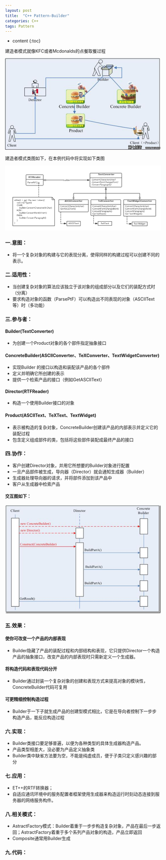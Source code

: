 ```yaml
---
layout: post
title:  "C++ Pattern-Builder"
categories: C++
tags: Pattern
---
```


* content
{:toc}

建造者模式就像KFC或者Mcdonalds的点餐取餐过程

![](https://raw.githubusercontent.com/cheng668/image/master/%E5%BB%BA%E9%80%A0%E8%80%85%E6%A8%A1%E5%BC%8F2.jpg)




建造者模式类图如下，在本例代码中将实现如下类图

![image](https://raw.githubusercontent.com/cheng668/image/master/%E5%BB%BA%E9%80%A0%E8%80%85%E6%A8%A1%E5%BC%8F.png)

### 一.意图：

* 将一个复杂对象的构建与它的表现分离，使得同样的构建过程可以创建不同的表示。

### 二.适用性：

* 当创建复杂对象的算法应该独立于该对象的组成部分以及它们的装配方式时（分离）
* 要求构造对象的函数（ParsePtF）可以构造出不同表现的对象（ASCIIText等）时（多功能）

### 三.参与者：

#### Builder(TextConverter)
* 为创建一个Product对象的各个部件指定抽象接口

#### ConcreteBuilder(ASCIIConverter、TeXConverter、TextWidgetConverter)
* 实现Builder	的接口以构造和装配该产品的各个部件
* 定义并明确它所创建的表示
* 提供一个检索产品的接口（例如GetASCIIText）

#### Director(RTFReader)
* 构造一个使用Builder接口的对象

#### Product(ASCIIText、TeXText、TextWidget)
* 表示被构造的复杂对象，ConcreteBuilder创建该产品的内部表示并定义它的装配过程
* 包含定义组成部件的类，包括将这些部件装配成最终产品的接口

### 四.协作：

* 客户创建Director对象，并用它所想要的Builder对象进行配置
* 一旦产品部件被生成，导向器（Director）就会通知生成器（Builder）
* 生成器处理导向器的请求，并将部件添加到该产品中
* 客户从生成器中检索产品

#### 交互图如下：

![image](https://raw.githubusercontent.com/cheng668/image/master/%E5%BB%BA%E9%80%A0%E8%80%85%E6%A8%A1%E5%BC%8F1.png)

### 五.效果：

#### 使你可改变一个产品的内部表现
* Builder隐藏了产品的装配过程和内部结构和表现，它只提供Director一个构造产品的抽象接口，改变产品的内部表现时只需新定义一个生成器。

#### 将构造代码和表现代码分开
* Builder通过封装一个复杂对象的创建和表现方式来提高对象的模块性，ConcreteBuilder代码可复用

#### 可更精细控制构造过程
* Builder于一下子就生成产品的创建型模式相比，它是在导向者控制下一步步构造产品，能反应构造过程

### 六.实现：

* Builder类接口要足够普遍，以便为各种类型的具体生成器构造产品。
* 产品类型相差大，没必要为产品定义抽象类
* Builder类中缺省方法要为空，不能是纯虚成员，便于子类只定义感兴趣的部分

### 七.应用：

* ET++的RTF转换器；
* 自适应通讯环境中的服务配置者框架使用生成器来构造运行时刻动态连接到服务器的网络服务构件。

### 八.相关模式：

* AstractFactory模式：Builder着重于一步步构造复杂对象，产品在最后一步返回；AstractFactory着重于多个系列产品对象的构造，产品立即返回
* Composite通常用Builder生成

### 九.代码：